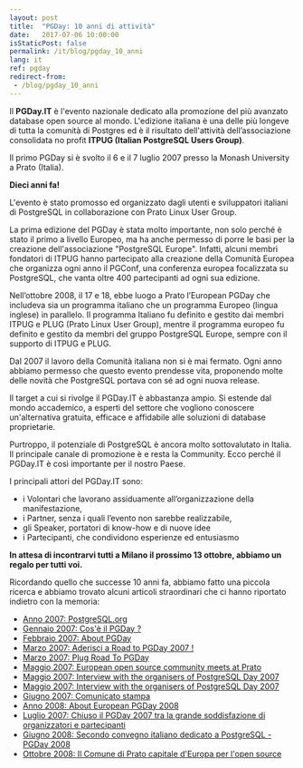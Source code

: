 ```yaml
---
layout: post
title:  "PGDay: 10 anni di attività"
date:   2017-07-06 10:00:00
isStaticPost: false
permalink: /it/blog/pgday_10_anni
lang: it
ref: pgday
redirect-from:
 - /blog/pgday_10_anni
---
```


Il **PGDay.IT** è l'evento nazionale dedicato alla promozione del più avanzato database open source al mondo. L'edizione italiana è una delle più longeve di tutta la comunità di Postgres ed è il risultato dell'attività dell’associazione consolidata no profit **ITPUG (Italian PostgreSQL Users Group)**.
 
Il primo PGDay si è svolto il 6 e il 7 luglio 2007 presso la Monash University a Prato (Italia).
 
**Dieci anni fa!**
 
L'evento è stato promosso ed organizzato dagli utenti e sviluppatori italiani di PostgreSQL in collaborazione con Prato Linux User Group.
 
La prima edizione del PGDay è stata molto importante, non solo perché è stato il primo a livello Europeo, ma ha anche permesso di porre le basi per la creazione dell'associazione "PostgreSQL Europe". Infatti, alcuni membri fondatori di ITPUG hanno partecipato alla creazione della Comunità Europea che organizza ogni anno il PGConf, una conferenza europea focalizzata su PostgreSQL, che vanta oltre 400 partecipanti ad ogni sua edizione.
 
Nell’ottobre 2008, il 17 e 18, ebbe luogo a Prato l’European PGDay che includeva sia un programma italiano che un programma Europeo (lingua inglese) in parallelo. Il programma Italiano  fu definito e gestito dai membri ITPUG e PLUG (Prato Linux User Group), mentre il programma europeo fu definito e gestito da membri del gruppo PostgreSQL Europe, sempre con il supporto di ITPUG e PLUG.
 
Dal 2007 il lavoro della Comunità italiana non si è mai fermato. Ogni anno abbiamo permesso che questo evento prendesse vita, proponendo molte delle novità che PostgreSQL portava con sé ad ogni nuova release. 

Il target a cui si rivolge il PGDay.IT è abbastanza ampio. Si estende dal mondo accademico, a esperti del settore che vogliono conoscere un'alternativa gratuita, efficace e affidabile alle soluzioni di database proprietarie.
 
Purtroppo, il potenziale di PostgreSQL è ancora molto sottovalutato in Italia. Il principale canale di promozione è e resta la Community. Ecco perché il PGDay.IT è così importante per il nostro Paese.
 
I principali attori del PGDay.IT sono:
* i Volontari che lavorano assiduamente all’organizzazione della manifestazione,
* i Partner, senza i quali l’evento non sarebbe realizzabile,
* gli Speaker, portatori di know-how e di nuove idee
* i Partecipanti, che condividono esperienze ed entusiasmo
 
**In attesa di incontrarvi tutti a Milano il prossimo 13 ottobre, abbiamo un regalo per tutti voi.**
 
Ricordando quello che successe 10 anni fa, abbiamo fatto una piccola ricerca e abbiamo trovato alcuni articoli straordinari che ci hanno riportato indietro con la memoria:

* [Anno 2007: PostgreSQL.org](http://web.archive.org/web/20070609171626/http://www.postgresql.org:80/)
* [Gennaio 2007: Cos'è il PGDay ?](http://web.archive.org/web/20070601184007/http://www.pgday.it:80/)
* [Febbraio 2007: About PGDay](http://web.archive.org/web/20070617204140/http://www.pgday.it:80/en)
* [Marzo 2007: Aderisci a Road to PGDay 2007 !](http://www.psql.it/?q=node/42)
* [Marzo 2007: Plug Road To PGDay](http://web.archive.org/web/20070706024853/http://www.prato.linux.it/node/29)
* [Maggio 2007: European open source community meets at Prato](http://adm.monash.edu/records-archives/archives/memo-archive/2004-2007/stories/20070509/prato.html)
* [Maggio 2007: Interview with the organisers of PostgreSQL Day 2007](http://web.archive.org/web/20080704145429/http://www.freesoftwaremagazine.com/columns/pgday_2007)
* [Maggio 2007: Interview with the organisers of PostgreSQL Day 2007](http://web.archive.org/web/20070826195418/http://www.freesoftwaremagazine.com:80/blogs/pgday_2007)
* [Giugno 2007: Comunicato stampa](http://dev.enricopirozzi.info/psqlit/files/comunicato_stampa_070607.pdf)
* [Anno 2008: About European PGDay 2008](https://www.postgresql.org/about/event/698/)
* [Luglio 2007: Chiuso il PGDay 2007 tra la grande soddisfazione di organizzatori e partecipanti](http://www.bricoliamo.com/rotocalco/eventi-e-fiere/chiuso-il-pgday-2007-tra-la-grande-soddisfazione-di-organizzatori-e-partecipanti/#.WV43rhPyhTY)
* [Giugno 2008: Secondo convegno italiano dedicato a PostgreSQL - PGDay 2008](http://www.psql.it/?q=node/152)
* [Ottobre 2008: Il Comune di Prato capitale d'Europa per l'open source](http://comunicati.comune.prato.it/generali/?action=dettaglio&comunicato=14200800001006)

